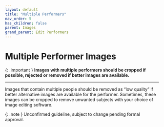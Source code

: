```yaml
---
layout: default
title: "Multiple Performers"
nav_order: 5
has_children: false
parent: Images
grand_parent: Edit Performers
---
```


# Multiple Performer Images

{: .important }
**Images with multiple performers should be cropped if possible, rejected or removed if better images are available.**

---

Images that contain multiple people should be removed as “low quality” if better alternative images are available for the performer. Sometimes, these images can be cropped to remove unwanted subjects with your choice of image editing software.

{: .note }
Unconfirmed guideline, subject to change pending formal approval.
